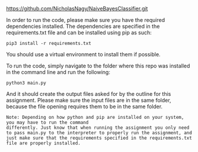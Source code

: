 https://github.com/NicholasNagy/NaiveBayesClassifier.git

In order to run the code, please make sure you have the required dependencies installed.
The dependencies are specified in the requirements.txt file and can be installed using pip
as such:

```pip3 install -r requirements.txt```

You should use a virtual environment to install them if possible.

To run the code, simply navigate to the folder where this repo was installed in the command line 
and run the following:

```python3 main.py```

And it should create the output files asked for by the outline for this assignment.
Please make sure the input files are in the same folder, because the file opening requires
them to be in the same folder.

```
Note: Depending on how python and pip are installed on your system, you may have to run the command 
differently. Just know that when running the assignment you only need to pass main.py to the interpreter to properly run the assignment, and just make sure that the requirements specified in the requirements.txt file are properly installed.
```


